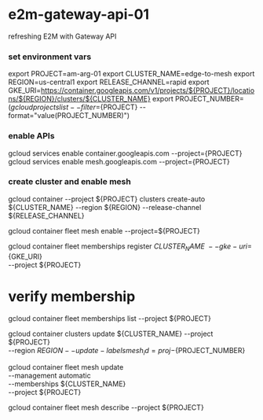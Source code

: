 # e2m-gateway-api-01
refreshing E2M with Gateway API

### set environment vars

export PROJECT=am-arg-01
export CLUSTER_NAME=edge-to-mesh
export REGION=us-central1
export RELEASE_CHANNEL=rapid
export GKE_URI=https://container.googleapis.com/v1/projects/${PROJECT}/locations/${REGION}/clusters/${CLUSTER_NAME}
export PROJECT_NUMBER=$(gcloud projects list --filter=${PROJECT} --format="value(PROJECT_NUMBER)")

### enable APIs
gcloud services enable container.googleapis.com --project={PROJECT}
gcloud services enable mesh.googleapis.com --project={PROJECT}

### create cluster and enable mesh

gcloud container --project ${PROJECT} clusters create-auto ${CLUSTER_NAME} --region ${REGION} --release-channel ${RELEASE_CHANNEL}

gcloud container fleet mesh enable --project=${PROJECT}

gcloud container fleet memberships register ${CLUSTER_NAME} \
  --gke-uri=${GKE_URI} \
  --project ${PROJECT}

# verify membership
gcloud container fleet memberships list --project ${PROJECT}

gcloud container clusters update ${CLUSTER_NAME} --project ${PROJECT} \
  --region ${REGION} --update-labels mesh_id=proj-${PROJECT_NUMBER}

gcloud container fleet mesh update \
    --management automatic \
    --memberships ${CLUSTER_NAME} \
    --project ${PROJECT}

gcloud container fleet mesh describe --project ${PROJECT}
